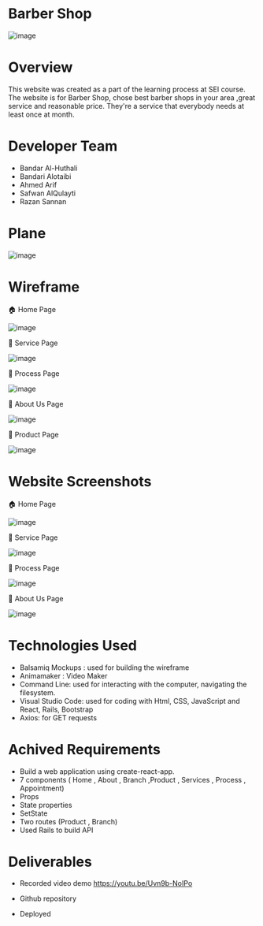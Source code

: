 # Barber Shop
![image](FIRST.jpg)

# Overview
This website was created as a part of the learning process at SEI course. The website is for Barber Shop, chose best barber shops in your area ,great service and reasonable price. They're a service that everybody needs at least once at month.

# Developer Team
- Bandar Al-Huthali
- Bandari Alotaibi
- Ahmed Arif
- Safwan AlQulayti
- Razan Sannan


# Plane

![image](Plan.jpg)

# Wireframe

🏠  Home Page 

![image](Home.jpg)

🌟  Service Page 

![image](Servis.png)

📝  Process Page

![image](Processplan.jpg)

👥  About Us Page

![image](aboutplan.jpg)

💸  Product Page

![image](productplan.jpg)





# Website Screenshots
🏠  Home Page 

![image](homescreen.jpg)


🌟  Service Page 

![image](servicesscreen.jpg)

📝  Process Page

![image](Processscreen.jpg)

👥  About Us Page

![image](aboutscreen.jpg)



# Technologies Used
- Balsamiq Mockups : used for building the wireframe
- Animamaker : Video Maker
- Command Line: used for interacting with the computer, navigating the filesystem.
- Visual Studio Code: used for coding with Html, CSS, JavaScript and React, Rails, Bootstrap
- Axios: for GET requests

# Achived Requirements
- Build a web application using create-react-app.
- 7 components ( Home , About , Branch ,Product , Services , Process , Appointment)
- Props
- State properties
- SetState
- Two routes (Product , Branch)
- Used Rails to build API 


# Deliverables
- Recorded video demo
 https://youtu.be/Uvn9b-NoIPo

- Github repository

- Deployed 
